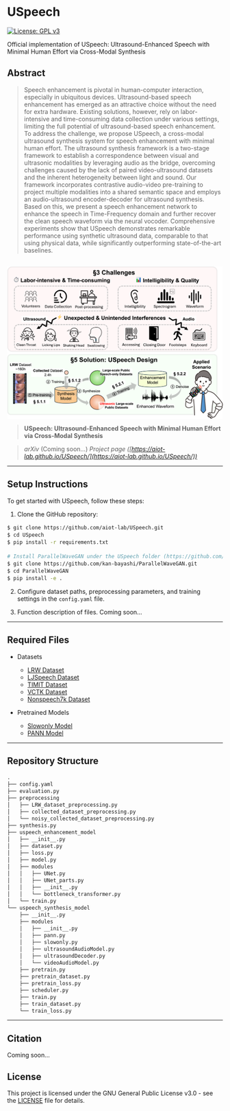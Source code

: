 # USpeech
[![License: GPL v3](https://img.shields.io/badge/License-GPLv3-blue.svg)](https://www.gnu.org/licenses/gpl-3.0)

Official implementation of USpeech: Ultrasound-Enhanced Speech with Minimal Human Effort via Cross-Modal Synthesis

## Abstract
> Speech enhancement is pivotal in human-computer interaction, especially in ubiquitous devices. Ultrasound-based speech enhancement has emerged as an attractive choice without the need for extra hardware. Existing solutions, however, rely on labor-intensive and time-consuming data collection under various settings, limiting the full potential of ultrasound-based speech enhancement. To address the challenge, we propose USpeech, a cross-modal ultrasound synthesis system for speech enhancement with minimal human effort. The ultrasound synthesis framework is a two-stage framework to establish a correspondence between visual and ultrasonic modalities by leveraging audio as the bridge, overcoming challenges caused by the lack of paired video-ultrasound datasets and the inherent heterogeneity between light and sound. Our framework incorporates contrastive audio-video pre-training to project multiple modalities into a shared semantic space and employs an audio-ultrasound encoder-decoder for ultrasound synthesis. Based on this, we present a speech enhancement network to enhance the speech in Time-Frequency domain and further recover the clean speech waveform via the neural vocoder. Comprehensive experiments show that USpeech demonstrates remarkable performance using synthetic ultrasound data, comparable to that using physical data, while significantly outperforming state-of-the-art baselines.

##
<p align="center"> <img src='fig/overall.png' align="center"> </p>

> **USpeech: Ultrasound-Enhanced Speech with Minimal Human Effort via Cross-Modal Synthesis**               

> *arXiv* (Coming soon...)
> *Project page ([https://aiot-lab.github.io/USpeech/](https://aiot-lab.github.io/USpeech/))*
> 
---
## Setup Instructions
To get started with USpeech, follow these steps:
1. Clone the GitHub repository:
``` bash
$ git clone https://github.com/aiot-lab/USpeech.git
$ cd USpeech
$ pip install -r requirements.txt

# Install ParallelWaveGAN under the USpeech folder (https://github.com/kan-bayashi/ParallelWaveGAN)
$ git clone https://github.com/kan-bayashi/ParallelWaveGAN.git
$ cd ParallelWaveGAN
$ pip install -e .
```
2. Configure dataset paths, preprocessing parameters, and training settings in the ```config.yaml``` file.

3. Function description of files.
Coming soon...

---

## Required Files
- Datasets
    - [LRW Dataset](https://www.robots.ox.ac.uk/~vgg/data/lip_reading/lrw1.html)
    - [LJSpeech Dataset](https://keithito.com/LJ-Speech-Dataset/)
    - [TIMIT Dataset](https://catalog.ldc.upenn.edu/LDC93S1)
    - [VCTK Dataset](https://datashare.ed.ac.uk/handle/10283/3443)
    - [Nonspeech7k Dataset](https://zenodo.org/records/6967442)

- Pretrained Models
    - [Slowonly Model](https://github.com/open-mmlab/mmaction2/tree/main/configs/recognition/slowonly)
    - [PANN Model](https://github.com/qiuqiangkong/audioset_tagging_cnn)

---

## Repository Structure
```
.
├── config.yaml
├── evaluation.py
├── preprocessing
│   ├── LRW_dataset_preprocessing.py
│   ├── collected_dataset_preprocessing.py
│   └── noisy_collected_dataset_preprocessing.py
├── synthesis.py
├── uspeech_enhancement_model
│   ├── __init__.py
│   ├── dataset.py
│   ├── loss.py
│   ├── model.py
│   ├── modules
│   │   ├── UNet.py
│   │   ├── UNet_parts.py
│   │   ├── __init__.py
│   │   └── bottleneck_transformer.py
│   └── train.py
└── uspeech_synthesis_model
    ├── __init__.py
    ├── modules
    │   ├── __init__.py
    │   ├── pann.py
    │   ├── slowonly.py
    │   ├── ultrasoundAudioModel.py
    │   ├── ultrasoundDecoder.py
    │   └── videoAudioModel.py
    ├── pretrain.py
    ├── pretrain_dataset.py
    ├── pretrain_loss.py
    ├── scheduler.py
    ├── train.py
    ├── train_dataset.py
    └── train_loss.py
```

---

## Citation
Coming soon...

## License
This project is licensed under the GNU General Public License v3.0 - see the [LICENSE](LICENSE) file for details.



